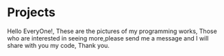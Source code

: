 # Projects

Hello EveryOne!, These are the pictures of my programming works, Those who are interested in seeing more,please send me a message and I will share with you my code, Thank you.
